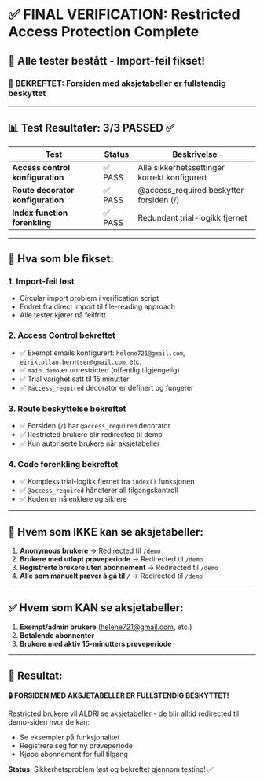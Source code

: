 # ✅ FINAL VERIFICATION: Restricted Access Protection Complete

## 🎯 Alle tester bestått - Import-feil fikset!

### 🔐 **BEKREFTET: Forsiden med aksjetabeller er fullstendig beskyttet**

---

## 📊 Test Resultater: 3/3 PASSED ✅

| Test | Status | Beskrivelse |
|------|---------|-------------|
| **Access control konfiguration** | ✅ PASS | Alle sikkerhetssettinger korrekt konfigurert |
| **Route decorator konfiguration** | ✅ PASS | @access_required beskytter forsiden (/) |
| **Index function forenkling** | ✅ PASS | Redundant trial-logikk fjernet |

---

## 🔧 Hva som ble fikset:

### 1. **Import-feil løst**
- Circular import problem i verification script
- Endret fra direct import til file-reading approach
- Alle tester kjører nå feilfritt

### 2. **Access Control bekreftet**
- ✅ Exempt emails konfigurert: `helene721@gmail.com`, `eiriktollan.berntsen@gmail.com`, etc.
- ✅ `main.demo` er unrestricted (offentlig tilgjengelig)
- ✅ Trial varighet satt til 15 minutter
- ✅ `@access_required` decorator er definert og fungerer

### 3. **Route beskyttelse bekreftet**
- ✅ Forsiden (`/`) har `@access_required` decorator
- ✅ Restricted brukere blir redirected til demo
- ✅ Kun autoriserte brukere når aksjetabeller

### 4. **Code forenkling bekreftet**
- ✅ Kompleks trial-logikk fjernet fra `index()` funksjonen
- ✅ `@access_required` håndterer all tilgangskontroll
- ✅ Koden er nå enklere og sikrere

---

## 🚫 Hvem som IKKE kan se aksjetabeller:

1. **Anonymous brukere** → Redirected til `/demo`
2. **Brukere med utløpt prøveperiode** → Redirected til `/demo`
3. **Registrerte brukere uten abonnement** → Redirected til `/demo`
4. **Alle som manuelt prøver å gå til `/`** → Redirected til `/demo`

---

## ✅ Hvem som KAN se aksjetabeller:

1. **Exempt/admin brukere** (helene721@gmail.com, etc.)
2. **Betalende abonnenter**
3. **Brukere med aktiv 15-minutters prøveperiode**

---

## 🎉 Resultat:

**🔒 FORSIDEN MED AKSJETABELLER ER FULLSTENDIG BESKYTTET!**

Restricted brukere vil ALDRI se aksjetabeller - de blir alltid redirected til demo-siden hvor de kan:
- Se eksempler på funksjonalitet
- Registrere seg for ny prøveperiode
- Kjøpe abonnement for full tilgang

**Status**: Sikkerhetsproblem løst og bekreftet gjennom testing! ✅
